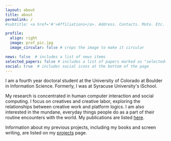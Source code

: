 ```yaml
---
layout: about
title: about
permalink: /
#subtitle: <a href='#'>Affiliations</a>. Address. Contacts. Moto. Etc.

profile:
  align: right
  image: prof_pic.jpg
  image_circular: false # crops the image to make it circular

news: false  # includes a list of news items
selected_papers: false # includes a list of papers marked as "selected={true}"
social: true  # includes social icons at the bottom of the page
---
```


I am a fourth year doctoral student at the University of Colorado at Boulder in Information Science. Formerly, I was at Syracuse University's iSchool.

My research is concentrated in human computer interaction and social computing. I focus on creatives and creative labor, exploring the relationships between creative work and platform logics. I am also interested in the mundane, everyday things people do as a part of their routine encounters with the world. My publications are listed [here](/publications/).

Information about my previous projects, including my books and screen writing, are listed on my [projects](/projects) page.
